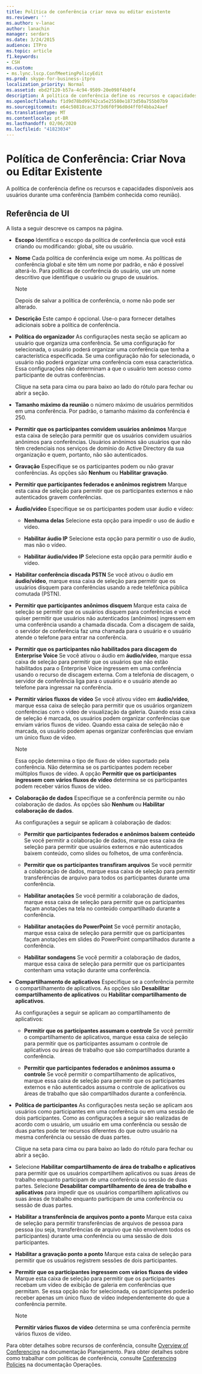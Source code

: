 ```yaml
---
title: Política de conferência criar nova ou editar existente
ms.reviewer: ''
ms.author: v-lanac
author: lanachin
manager: serdars
ms.date: 3/24/2015
audience: ITPro
ms.topic: article
f1.keywords:
- CSH
ms.custom:
- ms.lync.lscp.ConfMeetingPolicyEdit
ms.prod: skype-for-business-itpro
localization_priority: Normal
ms.assetid: ebd2f120-b57a-4c94-9509-20e098f4b0f4
description: A política de conferência define os recursos e capacidades disponíveis aos usuários durante uma conferência (também conhecida como reunião).
ms.openlocfilehash: f1d9d78bd99742ca5e25580e1873d50a755b07b9
ms.sourcegitcommit: e64c50818cac37f3d6f0f96d0d4ff0f4bba24aef
ms.translationtype: MT
ms.contentlocale: pt-BR
ms.lasthandoff: 02/06/2020
ms.locfileid: "41823034"
---
```

# <a name="conferencing-policy-create-new-or-edit-existing"></a>Política de Conferência: Criar Nova ou Editar Existente

A política de conferência define os recursos e capacidades disponíveis aos usuários durante uma conferência (também conhecida como reunião).

## <a name="ui-reference"></a>Referência de UI

A lista a seguir descreve os campos na página.

- **Escopo** Identifica o escopo da política de conferência que você está criando ou modificando: global, site ou usuário.

- **Nome** Cada política de conferência exige um nome. As políticas de conferência global e site têm um nome por padrão, e não é possível alterá-lo. Para políticas de conferência do usuário, use um nome descritivo que identifique o usuário ou grupo de usuários.

    > [!NOTE]
    > Depois de salvar a política de conferência, o nome não pode ser alterado.

- **Descrição** Este campo é opcional. Use-o para fornecer detalhes adicionais sobre a política de conferência.

- **Política do organizador** As configurações nesta seção se aplicam ao usuário que organiza uma conferência. Se uma configuração for selecionada, o usuário poderá organizar uma conferência que tenha a característica especificada. Se uma configuração não for selecionada, o usuário não poderá organizar uma conferência com essa característica. Essa configurações não determinam a que o usuário tem acesso como participante de outras conferências.

    Clique na seta para cima ou para baixo ao lado do rótulo para fechar ou abrir a seção.

- **Tamanho máximo da reunião** o número máximo de usuários permitidos em uma conferência. Por padrão, o tamanho máximo da conferência é 250.

- **Permitir que os participantes convidem usuários anônimos** Marque esta caixa de seleção para permitir que os usuários convidem usuários anônimos para conferências. Usuários anônimos são usuários que não têm credenciais nos serviços de domínio do Active Directory da sua organização e quem, portanto, não são autenticados.

- **Gravação** Especifique se os participantes podem ou não gravar conferências. As opções são  **Nenhum** ou  **Habilitar gravação**.

- **Permitir que participantes federados e anônimos registrem** Marque esta caixa de seleção para permitir que os participantes externos e não autenticados gravem conferências.

- **Áudio/vídeo** Especifique se os participantes podem usar áudio e vídeo:

  - **Nenhuma delas** Selecione esta opção para impedir o uso de áudio e vídeo.

  - **Habilitar áudio IP** Selecione esta opção para permitir o uso de áudio, mas não o vídeo.

  - **Habilitar áudio/vídeo IP** Selecione esta opção para permitir áudio e vídeo.

- **Habilitar conferência discada PSTN** Se você ativou o áudio em **áudio/vídeo**, marque essa caixa de seleção para permitir que os usuários disquem para conferências usando a rede telefônica pública comutada (PSTN).

- **Permitir que participantes anônimos disquem** Marque esta caixa de seleção se permitir que os usuários disquem para conferências e você quiser permitir que usuários não autenticados (anônimos) ingressem em uma conferência usando a chamada discada. Com a discagem de saída, o servidor de conferência faz uma chamada para o usuário e o usuário atende o telefone para entrar na conferência.

- **Permitir que os participantes não habilitados para discagem do Enterprise Voice** Se você ativou o áudio em **áudio/vídeo**, marque essa caixa de seleção para permitir que os usuários que não estão habilitados para o Enterprise Voice ingressem em uma conferência usando o recurso de discagem externa. Com a telefonia de discagem, o servidor de conferência liga para o usuário e o usuário atende ao telefone para ingressar na conferência.

- **Permitir vários fluxos de vídeo** Se você ativou vídeo em **áudio/vídeo**, marque essa caixa de seleção para permitir que os usuários organizem conferências com o vídeo de visualização da galeria. Quando essa caixa de seleção é marcada, os usuários podem organizar conferências que enviam vários fluxos de vídeo. Quando essa caixa de seleção não é marcada, os usuário podem apenas organizar conferências que enviam um único fluxo de vídeo.

    > [!NOTE]
    > Essa opção determina o tipo de fluxo de vídeo suportado pela conferência. Não determina se os participantes podem receber múltiplos fluxos de vídeo. A opção  **Permitir que os participantes ingressem com vários fluxos de vídeo** determina se os participantes podem receber vários fluxos de vídeo.

- **Colaboração de dados** Especifique se a conferência permite ou não colaboração de dados. As opções são  **Nenhum** ou  **Habilitar colaboração de dados**.

    As configurações a seguir se aplicam à colaboração de dados:

  - **Permitir que participantes federados e anônimos baixem conteúdo** Se você permitir a colaboração de dados, marque essa caixa de seleção para permitir que usuários externos e não autenticados baixem conteúdo, como slides ou folhetos, de uma conferência.

  - **Permitir que os participantes transfiram arquivos** Se você permitir a colaboração de dados, marque essa caixa de seleção para permitir transferências de arquivo para todos os participantes durante uma conferência.

  - **Habilitar anotações** Se você permitir a colaboração de dados, marque essa caixa de seleção para permitir que os participantes façam anotações na tela no conteúdo compartilhado durante a conferência.

  - **Habilitar anotações do PowerPoint** Se você permitir anotação, marque essa caixa de seleção para permitir que os participantes façam anotações em slides do PowerPoint compartilhados durante a conferência.

  - **Habilitar sondagens** Se você permitir a colaboração de dados, marque essa caixa de seleção para permitir que os participantes contenham uma votação durante uma conferência.

- **Compartilhamento de aplicativos** Especifique se a conferência permite o compartilhamento de aplicativos. As opções são **Desabilitar compartilhamento de aplicativos** ou  **Habilitar compartilhamento de aplicativos**.

    As configurações a seguir se aplicam ao compartilhamento de aplicativos:

  - **Permitir que os participantes assumam o controle** Se você permitir o compartilhamento de aplicativos, marque essa caixa de seleção para permitir que os participantes assumam o controle de aplicativos ou áreas de trabalho que são compartilhados durante a conferência.

  - **Permitir que participantes federados e anônimos assuma o controle** Se você permitir o compartilhamento de aplicativos, marque essa caixa de seleção para permitir que os participantes externos e não autenticados assuma o controle de aplicativos ou áreas de trabalho que são compartilhados durante a conferência.

- **Política de participantes** As configurações nesta seção se aplicam aos usuários como participantes em uma conferência ou em uma sessão de dois participantes. Como as configurações a seguir são realizadas de acordo com o usuário, um usuário em uma conferência ou sessão de duas partes pode ter recursos diferentes do que outro usuário na mesma conferência ou sessão de duas partes.

    Clique na seta para cima ou para baixo ao lado do rótulo para fechar ou abrir a seção.

- Selecione  **Habilitar compartilhamento de área de trabalho e aplicativos** para permitir que os usuários compartilhem aplicativos ou suas áreas de trabalho enquanto participam de uma conferência ou sessão de duas partes. Selecione  **Desabilitar compartilhamento de área de trabalho e aplicativos** para impedir que os usuários compartilhem aplicativos ou suas áreas de trabalho enquanto participam de uma conferência ou sessão de duas partes.

- **Habilitar a transferência de arquivos ponto a ponto** Marque esta caixa de seleção para permitir transferências de arquivos de pessoa para pessoa (ou seja, transferências de arquivo que não envolvem todos os participantes) durante uma conferência ou uma sessão de dois participantes.

- **Habilitar a gravação ponto a ponto** Marque esta caixa de seleção para permitir que os usuários registrem sessões de dois participantes.

- **Permitir que os participantes ingressem com vários fluxos de vídeo** Marque esta caixa de seleção para permitir que os participantes recebam um vídeo de exibição de galeria em conferências que permitam. Se essa opção não for selecionada, os participantes poderão receber apenas um único fluxo de vídeo independentemente do que a conferência permite.

    > [!NOTE]
    > **Permitir vários fluxos de vídeo** determina se uma conferência permite vários fluxos de vídeo.

Para obter detalhes sobre recursos de conferência, consulte [Overview of Conferencing](https://technet.microsoft.com/library/5bb90e69-3d4f-4d59-a1ee-2550de84439f.aspx) na documentação Planejamento. Para obter detalhes sobre como trabalhar com políticas de conferência, consulte  [Conferencing Policies](https://technet.microsoft.com/library/8f92eb7c-ee66-4df6-a726-4bff93b122cb.aspx) na documentação Operações.


